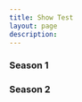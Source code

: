 ```yaml
---
title: Show Test
layout: page
description:
---
```


<h3>Season 1</h3>
<div class="video-grid" id="video-grid" data-playlist-id="PL5irix3qFbXMJZbC_ANJA9FYuvKVTym8z"></div>

<h3>Season 2</h3>
<div class="video-grid" id="video-grid" data-playlist-id="PL5irix3qFbXPNNdVPnbiANEVBVyls9mzg"></div>

<script src="show-scripts.js"></script>
